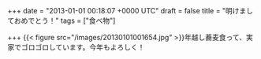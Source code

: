 
+++
date = "2013-01-01 00:18:07 +0000 UTC"
draft = false
title = "明けましておめでとう！"
tags = ["食べ物"]

+++
{{< figure src="/images/20130101001654.jpg"  >}}年越し蕎麦食って、実家でゴロゴロしています。今年もよろしく！


